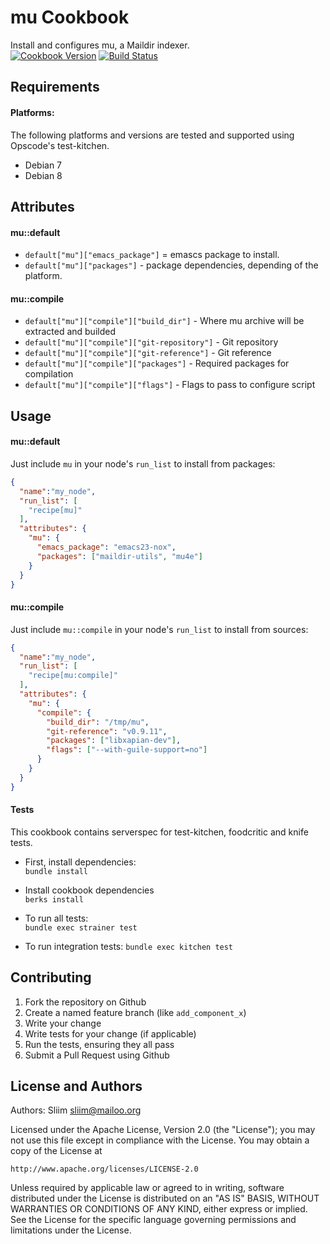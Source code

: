 mu Cookbook
===========
Install and configures mu, a Maildir indexer.  
[![Cookbook Version](https://img.shields.io/cookbook/v/mu.svg)](https://community.opscode.com/cookbooks/mu) [![Build Status](https://travis-ci.org/sliim-cookbooks/mu.svg?branch=master)](https://travis-ci.org/sliim-cookbooks/mu) 

Requirements
------------

#### Platforms:
The following platforms and versions are tested and supported using Opscode's test-kitchen.
- Debian 7
- Debian 8

Attributes
----------
#### mu::default
* `default["mu"]["emacs_package"]` = emascs package to install.
* `default["mu"]["packages"]` - package dependencies, depending of the platform.

#### mu::compile
* `default["mu"]["compile"]["build_dir"]` - Where mu archive will be extracted and builded
* `default["mu"]["compile"]["git-repository"]` - Git repository
* `default["mu"]["compile"]["git-reference"]` - Git reference
* `default["mu"]["compile"]["packages"]` - Required packages for compilation
* `default["mu"]["compile"]["flags"]` - Flags to pass to configure script

Usage
-----
#### mu::default
Just include `mu` in your node's `run_list` to install from packages:

```json
{
  "name":"my_node",
  "run_list": [
    "recipe[mu]"
  ],
  "attributes": {
    "mu": {
      "emacs_package": "emacs23-nox",
      "packages": ["maildir-utils", "mu4e"]
    }
  }
}
```

#### mu::compile
Just include `mu::compile` in your node's `run_list` to install from sources:

```json
{
  "name":"my_node",
  "run_list": [
    "recipe[mu:compile]"
  ],
  "attributes": {
    "mu": {
      "compile": {
        "build_dir": "/tmp/mu",
        "git-reference": "v0.9.11",
        "packages": ["libxapian-dev"],
        "flags": ["--with-guile-support=no"]
      }
    }
  }
}
```

#### Tests
This cookbook contains serverspec for test-kitchen, foodcritic and knife tests.

- First, install dependencies:  
`bundle install`  

- Install cookbook dependencies  
`berks install`

- To run all tests:  
`bundle exec strainer test`

- To run integration tests:
`bundle exec kitchen test`

Contributing
------------
1. Fork the repository on Github
2. Create a named feature branch (like `add_component_x`)
3. Write your change
4. Write tests for your change (if applicable)
5. Run the tests, ensuring they all pass
6. Submit a Pull Request using Github

License and Authors
-------------------
Authors: Sliim <sliim@mailoo.org> 

Licensed under the Apache License, Version 2.0 (the "License"); you may not use this file except in compliance with the License. You may obtain a copy of the License at

    http://www.apache.org/licenses/LICENSE-2.0

Unless required by applicable law or agreed to in writing, software distributed under the License is distributed on an "AS IS" BASIS, WITHOUT WARRANTIES OR CONDITIONS OF ANY KIND, either express or implied. See the License for the specific language governing permissions and limitations under the License.


